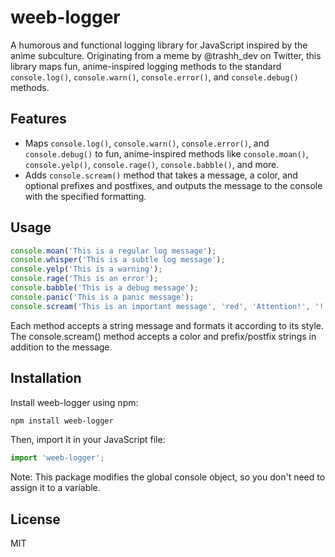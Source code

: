 # weeb-logger

A humorous and functional logging library for JavaScript inspired by the anime subculture. Originating from a meme by @trashh_dev on Twitter, this library maps fun, anime-inspired logging methods to the standard `console.log()`, `console.warn()`, `console.error()`, and `console.debug()` methods.

## Features

- Maps `console.log()`, `console.warn()`, `console.error()`, and `console.debug()` to fun, anime-inspired methods like `console.moan()`, `console.yelp()`, `console.rage()`, `console.babble()`, and more.
- Adds `console.scream()` method that takes a message, a color, and optional prefixes and postfixes, and outputs the message to the console with the specified formatting.

## Usage

```javascript
console.moan('This is a regular log message');
console.whisper('This is a subtle log message');
console.yelp('This is a warning');
console.rage('This is an error');
console.babble('This is a debug message');
console.panic('This is a panic message');
console.scream('This is an important message', 'red', 'Attention!', '!!!');
```

Each method accepts a string message and formats it according to its style. The console.scream() method accepts a color and prefix/postfix strings in addition to the message.

## Installation
Install weeb-logger using npm:
```bash
npm install weeb-logger
```

Then, import it in your JavaScript file:
```javascript
import 'weeb-logger';
```

Note: This package modifies the global console object, so you don't need to assign it to a variable.

## License
MIT
